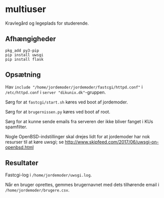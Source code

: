 # multiuser

Kravlegård og legeplads for studerende.


## Afhængigheder

```
pkg_add py3-pip
pip install uwsgi
pip install flask
```


## Opsætning

Hav `include "/home/jordemoder/jordemoder/fastcgi/httpd.conf"` i
`/etc/httpd.conf` i `server "dikunix.dk"`-gruppen.

Sørg for at `fastcgi/start.sh` køres ved boot af jordemoder.

Sørg for at `brugernissen.py` køres ved boot af root.

Sørg for at kunne sende emails fra serveren der ikke bliver fanget i KUs
spamfilter.

Nogle OpenBSD-indstillinger skal drejes lidt for at jordemoder har nok
resurser til at køre uwsgi; se
http://www.skipfeed.com/2017/06/uwsgi-on-openbsd.html


## Resultater

Fastcgi-log i `/home/jordemoder/uwsgi.log`.

Når en bruger oprettes, gemmes brugernavnet med dets tilhørende email i
`/home/jordemoder/brugere.csv`.
